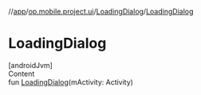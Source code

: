 //[app](../../../index.md)/[op.mobile.project.ui](../index.md)/[LoadingDialog](index.md)/[LoadingDialog](-loading-dialog.md)



# LoadingDialog  
[androidJvm]  
Content  
fun [LoadingDialog](-loading-dialog.md)(mActivity: Activity)  



